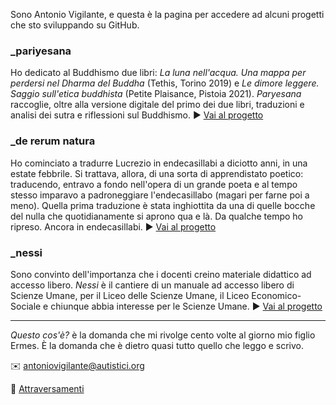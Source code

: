Sono Antonio Vigilante, e questa è la pagina per accedere ad alcuni progetti che sto sviluppando su GitHub.

### _pariyesana

Ho dedicato al Buddhismo due libri: _La luna nell'acqua. Una mappa per perdersi nel Dharma del Buddha_ (Tethis, Torino 2019) e _Le dimore leggere. Saggio sull'etica buddhista_ (Petite Plaisance, Pistoia 2021).
_Paryesana_ raccoglie, oltre alla versione digitale del primo dei due libri, traduzioni e analisi dei sutra e riflessioni sul Buddhismo. ▶️ [Vai al progetto](https://antonio-vigilante.github.io/pariyesana/)

### _de rerum natura

Ho cominciato a tradurre Lucrezio in endecasillabi a diciotto anni, in una estate febbrile. Si trattava, allora, di una sorta di apprendistato poetico: traducendo, entravo a fondo nell'opera di un grande poeta e al tempo stesso imparavo a padroneggiare l'endecasillabo (magari per farne poi a meno). Quella prima traduzione è stata inghiottita da una di quelle bocche del nulla che quotidianamente si aprono qua e là. Da qualche tempo ho ripreso. Ancora in endecasillabi. ▶️ [Vai al progetto](https://antonio-vigilante.github.io/lucrezio/)

### _nessi

Sono convinto dell'importanza che i docenti creino materiale didattico ad accesso libero. _Nessi_ è il cantiere di un manuale ad accesso libero di Scienze Umane, per il Liceo delle Scienze Umane, il Liceo Economico-Sociale e chiunque abbia interesse per le Scienze Umane. ▶️ [Vai al progetto](https://antonio-vigilante.github.io/nessi/)

---
 _Questo cos'è?_ è la domanda che mi rivolge cento volte al giorno mio figlio Ermes. È la domanda che è dietro quasi tutto quello che leggo e scrivo. 
 
✉️ antoniovigilante@autistici.org   

📄 [Attraversamenti](http://www.attraversamenti.info)
